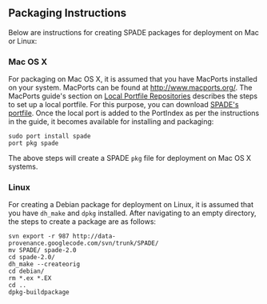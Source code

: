 ## Packaging Instructions ##

Below are instructions for creating SPADE packages for deployment on Mac or Linux:

### Mac OS X ###

For packaging on Mac OS X, it is assumed that you have MacPorts installed on your system. MacPorts can be found at http://www.macports.org/. The MacPorts guide's section on [Local Portfile Repositories](http://guide.macports.org/#development.local-repositories) describes the steps to set up a local portfile. For this purpose, you can download [SPADE's portfile](https://code.google.com/p/data-provenance/source/browse/trunk/misc/Portfile). Once the local port is added to the PortIndex as per the instructions in the guide, it becomes available for installing and packaging:

```
sudo port install spade
port pkg spade
```

The above steps will create a SPADE `pkg` file for deployment on Mac OS X systems.


### Linux ###

For creating a Debian package for deployment on Linux, it is assumed that you have `dh_make` and `dpkg` installed. After navigating to an empty directory, the steps to create a package are as follows:

```
svn export -r 987 http://data-provenance.googlecode.com/svn/trunk/SPADE/
mv SPADE/ spade-2.0
cd spade-2.0/
dh_make --createorig
cd debian/
rm *.ex *.EX
cd ..
dpkg-buildpackage 
```